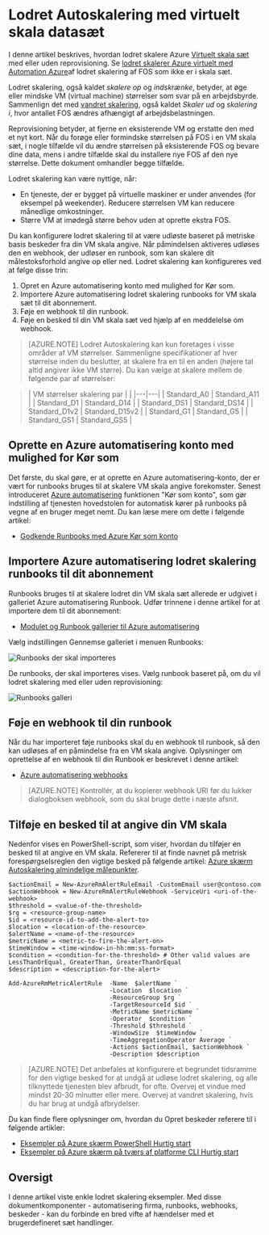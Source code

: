 <properties
    pageTitle="Lodret skalere Azure virtuelt skala sæt | Microsoft Azure"
    description="Sådan lodret skalere et virtuelt i svar til overvågning beskeder med Automation Azure"
    services="virtual-machine-scale-sets"
    documentationCenter=""
    authors="gbowerman"
    manager="madhana"
    editor=""
    tags="azure-resource-manager"/>

<tags
    ms.service="virtual-machine-scale-sets"
    ms.workload="infrastructure-services"
    ms.tgt_pltfrm="vm-multiple"
    ms.devlang="na"
    ms.topic="article"
    ms.date="08/03/2016"
    ms.author="guybo"/>

# <a name="vertical-autoscale-with-virtual-machine-scale-sets"></a>Lodret Autoskalering med virtuelt skala datasæt

I denne artikel beskrives, hvordan lodret skalere Azure [Virtuelt skala sæt](https://azure.microsoft.com/services/virtual-machine-scale-sets/) med eller uden reprovisioning. Se [lodret skalerer Azure virtuelt med Automation Azure](../virtual-machines/virtual-machines-windows-vertical-scaling-automation.md)af lodret skalering af FOS som ikke er i skala sæt.

Lodret skalering, også kaldet _skalere op_ og _indskrænke_, betyder, at øge eller mindske VM (virtual machine) størrelser som svar på en arbejdsbyrde. Sammenlign det med [vandret skalering](./virtual-machine-scale-sets-autoscale-overview.md), også kaldet _Skaler ud_ og _skalering i_, hvor antallet FOS ændres afhængigt af arbejdsbelastningen.

Reprovisioning betyder, at fjerne en eksisterende VM og erstatte den med et nyt kort. Når du forøge eller formindske størrelsen på FOS i en VM skala sæt, i nogle tilfælde vil du ændre størrelsen på eksisterende FOS og bevare dine data, mens i andre tilfælde skal du installere nye FOS af den nye størrelse. Dette dokument omhandler begge tilfælde.

Lodret skalering kan være nyttige, når:

- En tjeneste, der er bygget på virtuelle maskiner er under anvendes (for eksempel på weekender). Reducere størrelsen VM kan reducere månedlige omkostninger.
- Større VM at imødegå større behov uden at oprette ekstra FOS.

Du kan konfigurere lodret skalering til at være udløste baseret på metriske basis beskeder fra din VM skala angive. Når påmindelsen aktiveres udløses den en webhook, der udløser en runbook, som kan skalere dit målestoksforhold angive op eller ned. Lodret skalering kan konfigureres ved at følge disse trin:

1. Opret en Azure automatisering konto med mulighed for Kør som.
2. Importere Azure automatisering lodret skalering runbooks for VM skala sæt til dit abonnement.
3. Føje en webhook til din runbook.
4. Føje en besked til din VM skala sæt ved hjælp af en meddelelse om webhook.

> [AZURE.NOTE] Lodret Autoskalering kan kun foretages i visse områder af VM størrelser. Sammenligne specifikationer af hver størrelse inden du beslutter, at skalere fra en til en anden (højere tal altid angiver ikke VM større). Du kan vælge at skalere mellem de følgende par af størrelser:

>| VM størrelser skalering par |   |
|---|---|
|  Standard_A0 | Standard_A11 |
|  Standard_D1 |  Standard_D14 |
|  Standard_DS1 |  Standard_DS14 |
|  Standard_D1v2 |  Standard_D15v2 |
|  Standard_G1 |  Standard_G5 |
|  Standard_GS1 |  Standard_GS5 |

## <a name="create-an-azure-automation-account-with-run-as-capability"></a>Oprette en Azure automatisering konto med mulighed for Kør som

Det første, du skal gøre, er at oprette en Azure automatisering-konto, der er vært for runbooks bruges til at skalere VM skala angive forekomster. Senest introduceret [Azure automatisering](https://azure.microsoft.com/services/automation/) funktionen "Kør som konto", som gør indstilling af tjenesten hovedstolen for automatisk kører på runbooks på vegne af en bruger meget nemt. Du kan læse mere om dette i følgende artikel:

* [Godkende Runbooks med Azure Kør som konto](../automation/automation-sec-configure-azure-runas-account.md)

## <a name="import-azure-automation-vertical-scale-runbooks-into-your-subscription"></a>Importere Azure automatisering lodret skalering runbooks til dit abonnement

Runbooks bruges til at skalere lodret din VM skala sæt allerede er udgivet i galleriet Azure automatisering Runbook. Udfør trinnene i denne artikel for at importere dem til dit abonnement:

* [Modulet og Runbook gallerier til Azure automatisering](../automation/automation-runbook-gallery.md)

Vælg indstillingen Gennemse galleriet i menuen Runbooks:

![Runbooks der skal importeres][runbooks]

De runbooks, der skal importeres vises. Vælg runbook baseret på, om du vil lodret skalering med eller uden reprovisioning:

![Runbooks galleri][gallery]

## <a name="add-a-webhook-to-your-runbook"></a>Føje en webhook til din runbook

Når du har importeret føje runbooks skal du en webhook til runbook, så den kan udløses af en påmindelse fra en VM skala angive. Oplysninger om oprettelse af en webhook til din Runbook er beskrevet i denne artikel:

* [Azure automatisering webhooks](../automation/automation-webhooks.md)

> [AZURE.NOTE] Kontrollér, at du kopierer webhook URI før du lukker dialogboksen webhook, som du skal bruge dette i næste afsnit.

## <a name="add-an-alert-to-your-vm-scale-set"></a>Tilføje en besked til at angive din VM skala

Nedenfor vises en PowerShell-script, som viser, hvordan du tilføjer en besked til at angive en VM skala. Refererer til at finde navnet på metrisk forespørgselsreglen den vigtige besked på følgende artikel: [Azure skærm Autoskalering almindelige målepunkter](../monitoring-and-diagnostics/insights-autoscale-common-metrics.md).

```
$actionEmail = New-AzureRmAlertRuleEmail -CustomEmail user@contoso.com
$actionWebhook = New-AzureRmAlertRuleWebhook -ServiceUri <uri-of-the-webhook>
$threshold = <value-of-the-threshold>
$rg = <resource-group-name>
$id = <resource-id-to-add-the-alert-to>
$location = <location-of-the-resource>
$alertName = <name-of-the-resource>
$metricName = <metric-to-fire-the-alert-on>
$timeWindow = <time-window-in-hh:mm:ss-format>
$condition = <condition-for-the-threshold> # Other valid values are LessThanOrEqual, GreaterThan, GreaterThanOrEqual
$description = <description-for-the-alert>

Add-AzureRmMetricAlertRule  -Name  $alertName `
                            -Location  $location `
                            -ResourceGroup $rg `
                            -TargetResourceId $id `
                            -MetricName $metricName `
                            -Operator  $condition `
                            -Threshold $threshold `
                            -WindowSize  $timeWindow `
                            -TimeAggregationOperator Average `
                            -Actions $actionEmail, $actionWebhook `
                            -Description $description
```

> [AZURE.NOTE] Det anbefales at konfigurere et begrundet tidsramme for den vigtige besked for at undgå at udløse lodret skalering, og alle tilknyttede tjenesten blev afbrudt, for ofte. Overvej et vindue med mindst 20-30 minutter eller mere. Overvej at vandret skalering, hvis du har brug at undgå afbrydelser.

Du kan finde flere oplysninger om, hvordan du Opret beskeder referere til i følgende artikler:

* [Eksempler på Azure skærm PowerShell Hurtig start](../monitoring-and-diagnostics/insights-powershell-samples.md)
* [Eksempler på Azure skærm på tværs af platforme CLI Hurtig start](../monitoring-and-diagnostics/insights-cli-samples.md)

## <a name="summary"></a>Oversigt

I denne artikel viste enkle lodret skalering eksempler. Med disse dokumentkomponenter - automatisering firma, runbooks, webhooks, beskeder - kan du forbinde en bred vifte af hændelser med et brugerdefineret sæt handlinger.

[runbooks]: ./media/virtual-machine-scale-sets-vertical-scale-reprovision/runbooks.png
[gallery]: ./media/virtual-machine-scale-sets-vertical-scale-reprovision/runbooks-gallery.png
